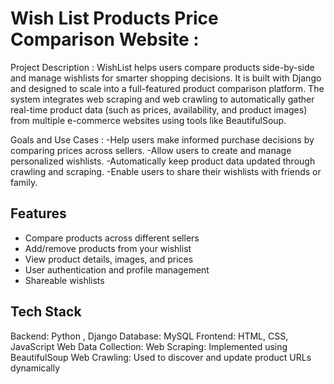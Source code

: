 # Wish List Products Price Comparison Website :

Project Description :
WishList helps users compare products side-by-side and manage wishlists for smarter shopping decisions. It is built with Django and designed to scale into a full-featured product comparison platform. The system integrates web scraping and web crawling to automatically gather real-time product data (such as prices, availability, and product images) from multiple e-commerce websites using tools like BeautifulSoup.

Goals and Use Cases :
-Help users make informed purchase decisions by comparing prices across sellers.
-Allow users to create and manage personalized wishlists.
-Automatically keep product data updated through crawling and scraping.
-Enable users to share their wishlists with friends or family.

##  Features
- Compare products across different sellers
- Add/remove products from your wishlist
- View product details, images, and prices
- User authentication and profile management
- Shareable wishlists


##  Tech Stack
Backend: Python , Django
Database: MySQL
Frontend: HTML, CSS, JavaScript
Web Data Collection:
                   Web Scraping: Implemented using BeautifulSoup
                   Web Crawling: Used to discover and update product URLs dynamically
